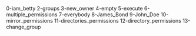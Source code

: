 0-iam_betty 
2-groups 
3-new_owner 
4-empty 
5-execute
6-multiple_permissions 
7-everybody
8-James_Bond
9-John_Doe 
10-mirror_permissions 
11-directories_permissions 
12-directory_permissions 
13-change_group 
